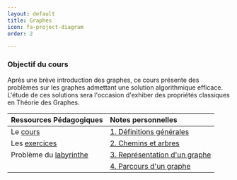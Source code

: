 ```yaml
---
layout: default
title: Graphes
icon: fa-project-diagram
order: 2 

---
```


### Objectif du cours
Après une brève introduction des graphes, ce cours présente des problèmes sur
les graphes admettant une solution algorithmique efficace. L'étude de ces
solutions sera l'occasion d'exhiber des propriétés classiques en Théorie des
Graphes.


 | Ressources Pédagogiques  | Notes personnelles              |
 | :---                     | :---                            |
 | Le [cours]               | [1. Définitions générales]      |
 | Les [exercices]          | [2. Chemins et arbres]          |
 | Problème du [labyrinthe] | [3. Représentation d'un graphe] |
 |                          | [4. Parcours d'un graphe]       |

[cours]:https://moodle.bordeaux-inp.fr/pluginfile.php/51350/mod_resource/content/1/cours-graphe.pdf
[exercices]:https://moodle.bordeaux-inp.fr/pluginfile.php/51351/mod_resource/content/3/TDgraphe2012.pdf
[labyrinthe]:/assets/md/graph/graph_seance2403

[1. Définitions générales]:/assets/md/graph/def
[2. Chemins et arbres]:/assets/md/graph/chem
[3. Représentation d'un graphe]:/assets/md/graph/rep
[4. Parcours d'un graphe]:/assets/md/graph/par
